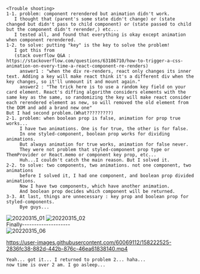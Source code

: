 ```
<Trouble shooting>
1-1. problem: component rerendered but animation didn't work.
   I thought that (parent's some state didn't change) or (state changed but didn't pass to child component) or (state passed to child but the component didn't rerender,) etc...
   I tested all, and found that everything is okay except animation when component rerendered.
1-2. to solve: putting "key" is the key to solve the problem!
   I got this from
   (stack overflow Q&A : https://stackoverflow.com/questions/63186710/how-to-trigger-a-css-animation-on-every-time-a-react-component-re-renders)
     answer1 : "when the div re-renders, react only changes its inner text. Adding a key will make react think it's a different div when the key changes, so it'll unmount it and mount again."
     answer2 : "The trick here is to use a random key field on your card element. React's diffing algorithm considers elements with the same key as the same, so randomizing the key will make react consider each rerendered element as new, so will removed the old element from the DOM and add a brand new one"
But I had second problem.(What?????????)
2-1. problem: when boolean prop is false, animation for prop true works...
     I have two animations. One is for true, the other is for false.
     In one styled-component, boolean prop works for dividing animations.
     But always animation for true works, animation for false never.
     They were not problem that styled-component prop type or ThemProvider or React.memo or component key prop, etc...
     Huh...I couldn't catch the main reason. But I solved it.
2-2. to solve: two components, two animations. not one component, two animations
     before I solved it, I had one component, and boolean prop divided animations.
     Now I have two components, which have another animation.
     And boolean prop decides which component will be returned.
3-3. At last, things are unnecessary : key prop and boolean prop for styled-components.
     Bye guys...
```
     
![20220315_01](https://user-images.githubusercontent.com/60069112/158220440-c9ad76e6-4a16-402c-8d2e-c82563fb42c5.png)
![20220315_02](https://user-images.githubusercontent.com/60069112/158220461-586780d6-36c2-47d2-8b5b-9d43502f4c84.png)   
Finally--------------------  
![20220315_06](https://user-images.githubusercontent.com/60069112/158222227-c5787942-6857-42df-af26-f19115aa220b.png)

https://user-images.githubusercontent.com/60069112/158222525-2836fc38-882d-442b-876c-46ea61838140.mp4

```Oops I found another problem.  After scrolling in modal, clicking the closing button, then top place in modal is showed.
Yeah... got it... I returned to problem 2... haha...
now time is over 2 am. I go asleep...
```
